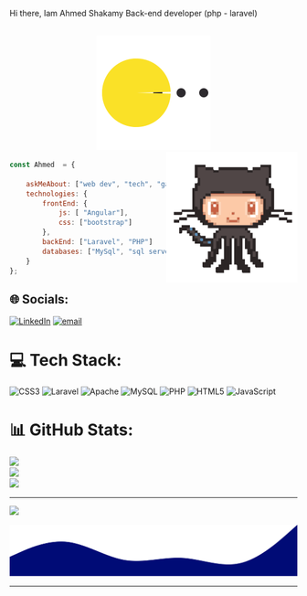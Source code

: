 

Hi there, Iam Ahmed Shakamy Back-end developer (php - laravel)
<div align="center">
	<br>
	<img src="https://raw.githubusercontent.com/Aniket965/Aniket965/master/pacman.svg?sanitize=true" width="200" height="200">
	<br>
<!--     	<img src="https://bingimages.herokuapp.com/unsplash1" width="800" height="400"> -->
</div>

<img align='right' src="https://raw.githubusercontent.com/iCharlesZ/FigureBed/master/img/octocat.gif" width="230">

```javascript
const Ahmed  = {
  
    askMeAbout: ["web dev", "tech", "game"],
    technologies: {
        frontEnd: {
            js: [ "Angular"],
            css: ["bootstrap"]
        },
        backEnd: ["Laravel", "PHP"]
        databases: ["MySql", "sql server"]
    }
};
```


## 🌐 Socials:
[![LinkedIn](https://img.shields.io/badge/LinkedIn-%230077B5.svg?logo=linkedin&logoColor=white)](https://linkedin.com/in/www.linkedin.com/in/ahmed-shalkamy-a58885274) [![email](https://img.shields.io/badge/Email-D14836?logo=gmail&logoColor=white)](mailto:shalkamy233@gmail.com) 

# 💻 Tech Stack:
![CSS3](https://img.shields.io/badge/css3-%231572B6.svg?style=for-the-badge&logo=css3&logoColor=white) ![Laravel](https://img.shields.io/badge/laravel-%23FF2D20.svg?style=for-the-badge&logo=laravel&logoColor=white) ![Apache](https://img.shields.io/badge/apache-%23D42029.svg?style=for-the-badge&logo=apache&logoColor=white) ![MySQL](https://img.shields.io/badge/mysql-4479A1.svg?style=for-the-badge&logo=mysql&logoColor=white) ![PHP](https://img.shields.io/badge/php-%23777BB4.svg?style=for-the-badge&logo=php&logoColor=white) ![HTML5](https://img.shields.io/badge/html5-%23E34F26.svg?style=for-the-badge&logo=html5&logoColor=white) ![JavaScript](https://img.shields.io/badge/javascript-%23323330.svg?style=for-the-badge&logo=javascript&logoColor=%23F7DF1E)
# 📊 GitHub Stats:
![](https://github-readme-stats.vercel.app/api?username=shalkamy1&theme=dark&hide_border=false&include_all_commits=false&count_private=false)<br/>
![](https://github-readme-streak-stats.herokuapp.com/?user=shalkamy1&theme=dark&hide_border=false)<br/>
![](https://github-readme-stats.vercel.app/api/top-langs/?username=shalkamy1&theme=dark&hide_border=false&include_all_commits=false&count_private=false&layout=compact)

---
[![](https://visitcount.itsvg.in/api?id=shalkamy1&icon=0&color=0)](https://visitcount.itsvg.in)

<!-- Proudly created with GPRM ( https://gprm.itsvg.in ) -->

![bottom.png](https://raw.githubusercontent.com/iCharlesZ/FigureBed/master/img/readme-bottom.png)

---


